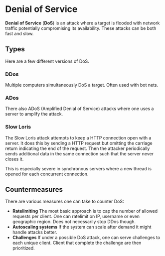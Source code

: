 # Denial of Service

**Denial of Service** (**DoS**) is an attack where a target is flooded with
network traffic potentially compromising its availability. These attacks can be
both fast and slow.

## Types

Here are a few different versions of DoS.

### DDos

Multiple computers simultaneously DoS a target. Often used with bot nets.

### ADos

There also ADoS (Amplified Denial of Service) attacks where one uses a server to
amplify the attack.

### Slow Loris

The Slow Loris attack attempts to keep a HTTP connection open with a server. It
does this by sending a HTTP request but omitting the carriage return indicating
the end of the request. Then the attacker periodically sends additional data in
the same connection such that the server never closes it.

This is especially severe in synchronous servers where a new thread is opened
for each concurrent connection.

## Countermeasures

There are various measures one can take to counter DoS:

- **Ratelimiting** The most basic approach is to cap the number of allowed
  requests per client. One can ratelimit on IP, username or even geographic
  region. Does not necessarily stop DDos though.
- **Autoscaling systems** If the system can scale after demand it might handle
  attacks better.
- **Challenges** If under a possible DoS attack, one can serve challenges to
  each unique client. Client that complete the challenge are then prioritized.
